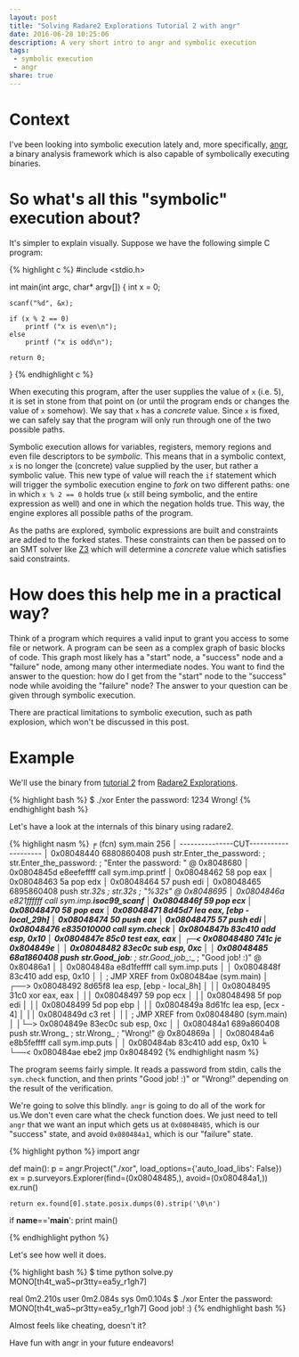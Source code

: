 ```yaml
---
layout: post
title: "Solving Radare2 Explorations Tutorial 2 with angr"
date: 2016-06-28 10:25:06
description: A very short intro to angr and symbolic execution
tags:
 - symbolic execution
 - angr
share: true
---
```


# Context

I've been looking into symbolic execution lately and, more specifically, [angr](http://angr.io/), a binary analysis framework which is also capable of symbolically executing binaries.

# So what's all this "symbolic" execution about?

It's simpler to explain visually. Suppose we have the following simple C program:

{% highlight c %}
#include <stdio.h>

int main(int argc, char* argv[])
{
	int x = 0;

	scanf("%d", &x);

	if (x % 2 == 0)
		printf ("x is even\n");
	else
		printf ("x is odd\n");

	return 0;
}
{% endhighlight c %}

When executing this program, after the user supplies the value of `x` (i.e. 5), it is set in stone from that point on (or until the program ends or changes the value of `x` somehow). We say that `x` has a *concrete* value. Since `x` is fixed, we can safely say that the program will only run through one of the two possible paths.

Symbolic execution allows for variables, registers, memory regions and even file descriptors to be *symbolic*. This means that in a symbolic context, `x` is no longer the (concrete) value supplied by the user, but rather a symbolic value. This new type of value will reach the `if` statement which will trigger the symbolic execution engine to *fork* on two different paths: one in which `x % 2 == 0` holds true (`x` still being symbolic, and the entire expression as well) and one in which the negation holds true. This way, the engine explores all possible paths of the program.

As the paths are explored, symbolic expressions are built and constraints are added to the forked states. These constraints can then be passed on to an SMT solver like [Z3](https://github.com/Z3Prover/z3) which will determine a *concrete* value which satisfies said constraints.

# How does this help me in a practical way?

Think of a program which requires a valid input to grant you access to some file or network. A program can be seen as a complex graph of basic blocks of code. This graph most likely has a "start" node, a "success" node and a "failure" node, among many other intermediate nodes. You want to find the answer to the question: how do I get from the "start" node to the "success" node while avoiding the "failure" node? The answer to your question can be given through symbolic execution.

There are practical limitations to symbolic execution, such as path explosion, which won't be discussed in this post.

# Example

We'll use the binary from [tutorial 2](https://github.com/monosource/radare2-explorations-binaries/tree/master/tut2-memory) from [Radare2 Explorations](https://monosource.gitbooks.io/radare2-explorations/content/).

{% highlight bash %}
$ ./xor
Enter the password: 1234
Wrong!
{% endhighlight bash %}

Let's have a look at the internals of this binary using radare2.

{% highlight nasm %}
╒ (fcn) sym.main 256
│           ---------------CUT--------------------
│           0x08048440      6880860408     push str.Enter_the_password: ; str.Enter_the_password: ; "Enter the password: " @ 0x8048680
│           0x0804845d      e8eefeffff     call sym.imp.printf
│           0x08048462      58             pop eax
│           0x08048463      5a             pop edx
│           0x08048464      57             push edi
│           0x08048465      6895860408     push str._32s ; str._32s    ; "%32s" @ 0x8048695
│           0x0804846a      e821ffffff     call sym.imp.__isoc99_scanf
│           0x0804846f      59             pop ecx
│           0x08048470      58             pop eax
│           0x08048471      8d45d7         lea eax, [ebp - local_29h]
│           0x08048474      50             push eax
│           0x08048475      57             push edi
│           0x08048476      e835010000     call sym.check
│           0x0804847b      83c410         add esp, 0x10
│           0x0804847e      85c0           test eax, eax
│       ┌─< 0x08048480      741c           je 0x804849e
│       │   0x08048482      83ec0c         sub esp, 0xc
│       │   0x08048485      68a1860408     push str.Good_job__:_ ; str.Good_job__:_ ; "Good job! :)" @ 0x80486a1
│       │   0x0804848a      e8d1feffff     call sym.imp.puts
│       │   0x0804848f      83c410         add esp, 0x10
│       │   ; JMP XREF from 0x080484ae (sym.main)
│      ┌──> 0x08048492      8d65f8         lea esp, [ebp - local_8h]
│      ││   0x08048495      31c0           xor eax, eax
│      ││   0x08048497      59             pop ecx
│      ││   0x08048498      5f             pop edi
│      ││   0x08048499      5d             pop ebp
│      ││   0x0804849a      8d61fc         lea esp, [ecx - 4]
│      ││   0x0804849d      c3             ret
│      ││   ; JMP XREF from 0x08048480 (sym.main)
│      │└─> 0x0804849e      83ec0c         sub esp, 0xc
│      │    0x080484a1      689a860408     push str.Wrong_ ; str.Wrong_ ; "Wrong!" @ 0x804869a
│      │    0x080484a6      e8b5feffff     call sym.imp.puts
│      │    0x080484ab      83c410         add esp, 0x10
╘      └──< 0x080484ae      ebe2           jmp 0x8048492
{% endhighlight nasm %}

The program seems fairly simple. It reads a password from stdin, calls the `sym.check` function, and then prints "Good job! :)" or "Wrong!" depending on the result of the verification.

We're going to solve this blindly. `angr` is going to do all of the work for us.We don't even care what the check function does. We just need to tell `angr` that we want an input which gets us at `0x08048485`, which is our "success" state, and avoid `0x080484a1`, which is our "failure" state.

{% highlight python %}
import angr

def main():
    p = angr.Project("./xor", load_options={'auto_load_libs': False})
	ex = p.surveyors.Explorer(find=(0x08048485,), avoid=(0x080484a1,))
	ex.run()

	return ex.found[0].state.posix.dumps(0).strip('\0\n')

if __name__=='__main__':
	print main()

{% endhighlight python %}

Let's see how well it does.

{% highlight bash %}
$ time python solve.py 
MONO[th4t_wa5~pr3tty=ea5y_r1gh7]

real	0m2.210s
user	0m2.084s
sys	0m0.104s
$ ./xor 
Enter the password: MONO[th4t_wa5~pr3tty=ea5y_r1gh7]
Good job! :)
{% endhighlight bash %}

Almost feels like cheating, doesn't it?

Have fun with angr in your future endeavors!
